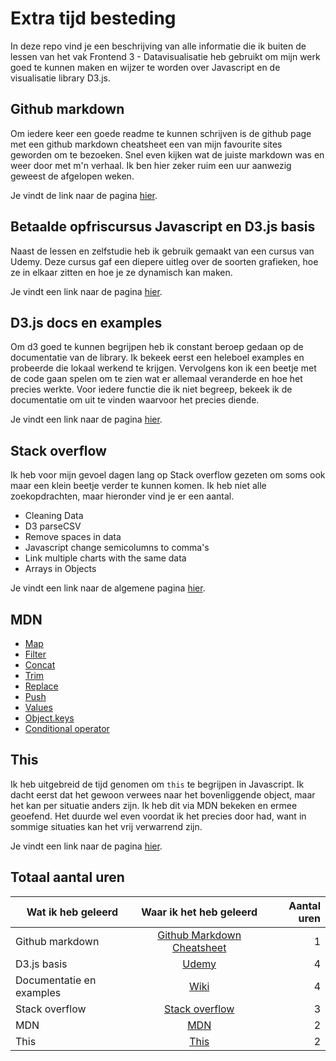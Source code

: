 # Extra tijd besteding
In deze repo vind je een beschrijving van alle informatie die ik buiten de lessen van het vak Frontend 3 - Datavisualisatie heb gebruikt om mijn werk goed te kunnen maken en wijzer te worden over Javascript en de visualisatie library D3.js.

## Github markdown
Om iedere keer een goede readme te kunnen schrijven is de github page met een github markdown cheatsheet een van mijn favourite sites geworden om te bezoeken. Snel even kijken wat de juiste markdown was en weer door met m'n verhaal. Ik ben hier zeker ruim een uur aanwezig geweest de afgelopen weken.

Je vindt de link naar de pagina [hier](https://github.com/adam-p/markdown-here/wiki/Markdown-Cheatsheet).

## Betaalde opfriscursus Javascript en D3.js basis
Naast de lessen en zelfstudie heb ik gebruik gemaakt van een cursus van Udemy. Deze cursus gaf een diepere uitleg over de soorten grafieken, hoe ze in elkaar zitten en hoe je ze dynamisch kan maken. 

Je vindt een link naar de pagina [hier](https://www.udemy.com/data-visualize-data-with-d3js-the-easy-way/).

## D3.js docs en examples
Om d3 goed te kunnen begrijpen heb ik constant beroep gedaan op de documentatie van de library. Ik bekeek eerst een heleboel examples en probeerde die lokaal werkend te krijgen. Vervolgens kon ik een beetje met de code gaan spelen om te zien wat er allemaal veranderde en hoe het precies werkte. Voor iedere functie die ik niet begreep, bekeek ik de documentatie om uit te vinden waarvoor het precies diende. 

Je vindt een link naar de pagina [hier](https://github.com/d3/d3/wiki).

## Stack overflow
Ik heb voor mijn gevoel dagen lang op Stack overflow gezeten om soms ook maar een klein beetje verder te kunnen komen. Ik heb niet alle zoekopdrachten, maar hieronder vind je er een aantal.

* Cleaning Data
* D3 parseCSV
* Remove spaces in data
* Javascript change semicolumns to comma's
* Link multiple charts with the same data
* Arrays in Objects

Je vindt een link naar de algemene pagina [hier](https://stackoverflow.com/).

## MDN 
* [Map](https://developer.mozilla.org/nl/docs/Web/JavaScript/Reference/Global_Objects/Array/map)
* [Filter](https://developer.mozilla.org/en-US/docs/Web/JavaScript/Reference/Global_Objects/Array/filter)
* [Concat](https://developer.mozilla.org/en-US/docs/Web/JavaScript/Reference/Global_Objects/Array/concat?v=a)
* [Trim](https://developer.mozilla.org/en-US/docs/Web/JavaScript/Reference/Global_Objects/String/trim)
* [Replace](https://developer.mozilla.org/en-US/docs/Web/JavaScript/Reference/Global_Objects/String/replace)
* [Push](https://developer.mozilla.org/en-US/docs/Web/JavaScript/Reference/Global_Objects/Array/push)
* [Values](https://developer.mozilla.org/en-US/docs/Web/JavaScript/Reference/Global_Objects/Array/values)
* [Object.keys](https://developer.mozilla.org/en-US/docs/Web/JavaScript/Reference/Global_Objects/Object/keys)
* [Conditional operator](https://developer.mozilla.org/en-US/docs/Web/JavaScript/Reference/Operators/Conditional_Operator)


## This
Ik heb uitgebreid de tijd genomen om `this` te begrijpen in Javascript. Ik dacht eerst dat het gewoon verwees naar het bovenliggende object, maar het kan per situatie anders zijn. Ik heb dit via MDN bekeken en ermee geoefend. Het duurde wel even voordat ik het precies door had, want in sommige situaties kan het vrij verwarrend zijn.

Je vindt een link naar de pagina [hier](https://developer.mozilla.org/en-US/docs/Web/JavaScript/Reference/Operators/this).


## Totaal aantal uren

| Wat ik heb geleerd        | Waar ik het heb geleerd           | Aantal uren  |
| ------------- |:-------------:| -----:|
| Github markdown      | [Github Markdown Cheatsheet](https://github.com/adam-p/markdown-here/wiki/Markdown-Cheatsheet) | 1 |
| D3.js basis     | [Udemy](https://www.udemy.com/data-visualize-data-with-d3js-the-easy-way/)      |   4 |
| Documentatie en examples | [Wiki](https://github.com/d3/d3/wiki)      |    4 |
| Stack overflow | [Stack overflow](https://stackoverflow.com/)      |    3 |
| MDN  | [MDN](https://developer.mozilla.org/nl/)      |    2 |
| This  | [This](https://developer.mozilla.org/en-US/docs/Web/JavaScript/Reference/Operators/this)      |    2 |